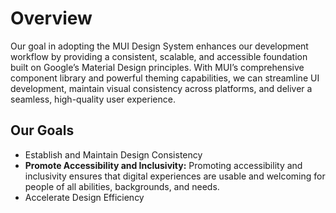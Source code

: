 # Overview

Our goal in adopting the MUI Design System enhances our development workflow by providing a consistent, scalable, and accessible foundation built on Google’s Material Design principles. With MUI’s comprehensive component library and powerful theming capabilities, we can streamline UI development, maintain visual consistency across platforms, and deliver a seamless, high-quality user experience.

## Our Goals

* Establish and Maintain Design Consistency
* **Promote Accessibility and Inclusivity:** Promoting accessibility and inclusivity ensures that digital experiences are usable and welcoming for people of all abilities, backgrounds, and needs.
* Accelerate Design Efficiency